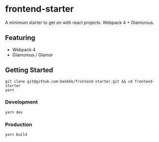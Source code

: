 # frontend-starter
A minimum starter to get on with react projects. Webpack 4 + Glamorous.

## Featuring
- Webpack 4
- Glamorous / Glamor

## Getting Started

```
git clone git@github.com:benbkk/frontend-starter.git && cd frontend-starter
yarn
```

### Development
```
yarn dev
```

### Production
```
yarn build
```
